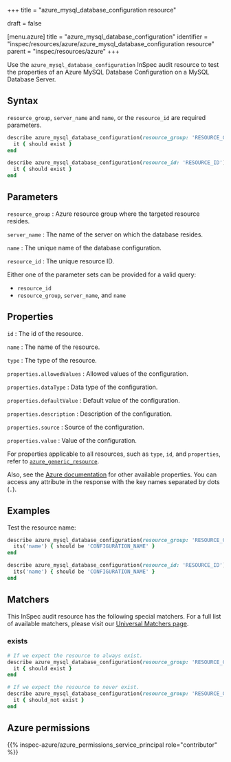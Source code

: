 +++
title = "azure_mysql_database_configuration resource"

draft = false


[menu.azure]
title = "azure_mysql_database_configuration"
identifier = "inspec/resources/azure/azure_mysql_database_configuration resource"
parent = "inspec/resources/azure"
+++

Use the `azure_mysql_database_configuration` InSpec audit resource to test the properties of an Azure MySQL Database Configuration on a MySQL Database Server.

## Syntax

`resource_group`, `server_name` and `name`, or the `resource_id` are required parameters.

```ruby
describe azure_mysql_database_configuration(resource_group: 'RESOURCE_GROUP', server_name: 'SERVER_NAME', name: 'CONFIGURATION_NAME') do
  it { should exist }
end
```

```ruby
describe azure_mysql_database_configuration(resource_id: 'RESOURCE_ID') do
  it { should exist }
end
```

## Parameters

`resource_group`
: Azure resource group where the targeted resource resides.

`server_name`
: The name of the server on which the database resides.

`name`
: The unique name of the database configuration.

`resource_id`
: The unique resource ID.

Either one of the parameter sets can be provided for a valid query:

- `resource_id`
- `resource_group`, `server_name`, and `name`

## Properties

`id`
: The id of the resource.

`name`
: The name of the resource.

`type`
: The type of the resource.

`properties.allowedValues`
: Allowed values of the configuration.

`properties.dataType`
: Data type of the configuration.

`properties.defaultValue`
: Default value of the configuration.

`properties.description`
: Description of the configuration.

`properties.source`
: Source of the configuration.

`properties.value`
: Value of the configuration.

For properties applicable to all resources, such as `type`, `id`, and `properties`, refer to [`azure_generic_resource`](azure_generic_resource#properties).

Also, see the [Azure documentation](https://learn.microsoft.com/en-us/rest/api/mysql/singleserver/configurations/get?tabs=HTTP) for other available properties.
You can access any attribute in the response with the key names separated by dots (`.`).

## Examples

Test the resource name:

```ruby
describe azure_mysql_database_configuration(resource_group: 'RESOURCE_GROUP', server_name: 'SERVER_NAME', name: 'CONFIGURATION_NAME') do
  its('name') { should be 'CONFIGURATION_NAME' }
end
```

```ruby
describe azure_mysql_database_configuration(resource_id: 'RESOURCE_ID') do
  its('name') { should be 'CONFIGURATION_NAME' }
end
```

## Matchers

This InSpec audit resource has the following special matchers. For a full list of available matchers, please visit our [Universal Matchers page](https://docs.chef.io/inspec/matchers/).

### exists

```ruby
# If we expect the resource to always exist.
describe azure_mysql_database_configuration(resource_group: 'RESOURCE_GROUP', server_name: 'SERVER_NAME', name: 'CONFIGURATION_NAME') do
  it { should exist }
end
```

```ruby
# If we expect the resource to never exist.
describe azure_mysql_database_configuration(resource_group: 'RESOURCE_GROUP', server_name: 'SERVER_NAME', name: 'CONFIGURATION_NAME') do
  it { should_not exist }
end
```

## Azure permissions

{{% inspec-azure/azure_permissions_service_principal role="contributor" %}}

